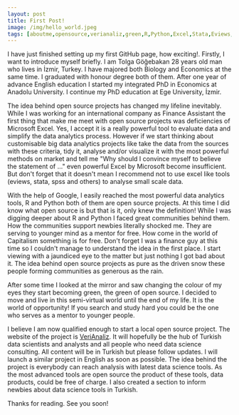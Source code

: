 ```yaml
---
layout: post
title: First Post!
image: /img/hello_world.jpeg
tags: [aboutme,opensource,verianaliz,green,R,Python,Excel,Stata,Eviews,İzmir]
---
```


I have just finished setting up my first GitHub page, how exciting!. Firstly, I want to introduce myself briefly. I am Tolga Göğebakan 28 years old man who lives in İzmir, Turkey. I have majored both Biology and Economics at the same time. I graduated with honour degree both of them. After one year of advance English education I started my integrated PhD in Economics at Anadolu University. I continue my PhD education at Ege University, İzmir.

The idea behind open source projects has changed my lifeline inevitably. While I was working for an international company as Finance Assistant the first thing that make me meet with open source projects was deficiencies of Microsoft Excel. Yes, I accept it is a really powerful tool to evaluate data and simplify the data analytics process. However if we start thinking about customisable big data analytics projects like take the data from the sources with these criteria, tidy it, analyse and/or visualize it with the most powerful methods on market and tell me "Why should I convince myself to believe the statement of ..." even powerful Excel by Microsoft become insufficient. But don't forget that it doesn't mean I recommend not to use excel like tools (eviews, stata, spss and others) to analyse small scale data.

With the help of Google, I easily reached the most powerful data analytics tools, R and Python both of them are open source projects. At this time I did know what open source is but that is it, only knew the definition! While I was digging deeper about R and Python I faced great communities behind them. How the communities support newbies literally shocked me. They are serving to younger mind as a mentor for free. How come in the world of Capitalism something is for free. Don't forget I was a finance guy at this time so I couldn't manage to understand the idea in the first place. I start viewing with a jaundiced eye to the matter but just nothing I got bad about it. The idea behind open source projects as pure as the driven snow these people forming communities as generous as the rain. 

After some time I looked at the mirror and saw changing the colour of my eyes they start becoming green, the green of open source. I decided to move and live in this semi-virtual world until the end of my life. It is the world of opportunity! If you search and study hard you could be the one who serves as a mentor to younger people.

I believe I am now qualified enough to start a local open source project. The website of the project is [VeriAnaliz](https://www.verianaliz.net/). It will hopefully be the hub of Turkish data scientists and analysts and all people who need data science consulting. All content will be in Turkish but please follow updates. I will launch a similar project in English as soon as possible. The idea behind the project is everybody can reach analysis with latest data science tools. As the most advanced tools are open source the product of these tools, data products, could be free of charge. I also created a section to inform newbies about data science tools in Turkish. 

Thanks for reading. See you soon!
